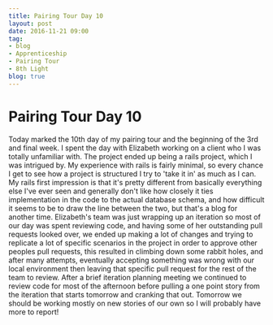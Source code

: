 ```yaml
---
title: Pairing Tour Day 10
layout: post
date: 2016-11-21 09:00
tag:
- blog
- Apprenticeship
- Pairing Tour
- 8th Light
blog: true
---
```


# Pairing Tour Day 10

Today marked the 10th day of my pairing tour and the beginning of the 3rd and final week.
I spent the day with Elizabeth working on a client who I was totally unfamiliar with.
The project ended up being a rails project, which I was intrigued by. My experience with rails is fairly minimal, so every chance I get to see how a project is structured I try to 'take it in' as much as I can. My rails first impression is that it's pretty different from basically everything else I've ever seen and generally don't like how closely it ties implementation in the code to the actual database schema, and how difficult it seems to be to draw the line between the two, but that's a blog for another time. Elizabeth's team was just wrapping up an iteration so most of our day was spent reviewing code, and having some of her outstanding pull requests looked over, we ended up making a lot of changes and trying to replicate a lot of specific scenarios in the project in order to approve other peoples pull requests, this resulted in climbing down some rabbit holes, and after many attempts, eventually accepting something was wrong with our local environment then leaving that specific pull request for the rest of the team to review. After a brief iteration planning meeting we continued to review code for most of the afternoon before pulling a one point story from the iteration that starts tomorrow and cranking that out. Tomorrow we should be working mostly on new stories of our own so I will probably have more to report!
